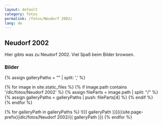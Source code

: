 ```yaml
---
layout: default
category: fotos
permalink: /fotos/Neudorf 2002/
lang: de
---
```


## Neudorf 2002

Hier gibts was zu Neudorf 2002. Viel Spaß beim Bilder browsen.

### Bilder
{% assign galleryPaths = "" | split: ',' %}

{% for image in site.static_files %}
{% if image.path contains '/dlc/fotos/Neudorf 2002' %}
        {% assign fileParts = image.path | split: "/" %}
        {% assign galleryPaths = galleryPaths | push: fileParts[4] %}
{% endif %}
{% endfor %}

{% for galleryPath in galleryPaths %}
![{{ galleryPath }}]({{site.page-prefix}}dlc/fotos/Neudorf 2002/{{ galleryPath }})
{% endfor %}
